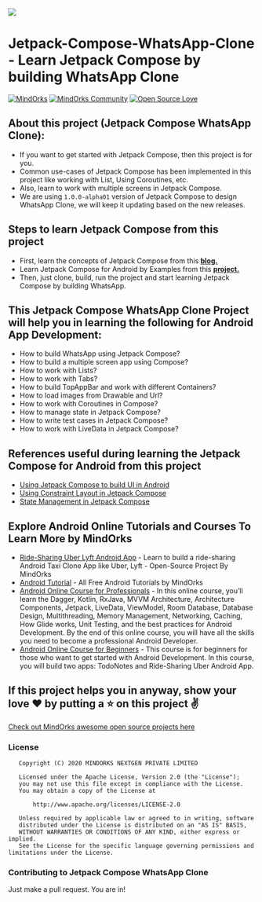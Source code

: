 <img src=https://github.com/MindorksOpenSource/Jetpack-Compose-WhatsApp-Clone/blob/master/art/whatsapp-clone.jpg>

# Jetpack-Compose-WhatsApp-Clone - Learn Jetpack Compose by building WhatsApp Clone

[![MindOrks](https://img.shields.io/badge/mindorks-opensource-blue.svg)](https://mindorks.com/open-source-projects)
[![MindOrks Community](https://img.shields.io/badge/join-community-blue.svg)](https://mindorks.com/join-community)
[![Open Source Love](https://badges.frapsoft.com/os/v1/open-source.svg?v=102)](https://opensource.org/licenses/Apache-2.0)

## About this project (Jetpack Compose WhatsApp Clone):
* If you want to get started with Jetpack Compose, then this project is for you.
* Common use-cases of Jetpack Compose has been implemented in this project like working with List, Using Coroutines, etc.
* Also, learn to work with multiple screens in Jetpack Compose.
* We are using `1.0.0-alpha01` version of Jetpack Compose to design WhatsApp Clone, we will keep it updating based on the new releases.

## Steps to learn Jetpack Compose from this project
* First, learn the concepts of Jetpack Compose from this **[blog.](https://blog.mindorks.com/using-jetpack-compose-to-build-ui-in-android)**
* Learn Jetpack Compose for Android by Examples from this **[project.](https://github.com/MindorksOpenSource/Jetpack-Compose-Android-Examples)**
* Then, just clone, build, run the project and start learning Jetpack Compose by building WhatsApp.

## This Jetpack Compose WhatsApp Clone Project will help you in learning the following for Android App Development:
* How to build WhatsApp using Jetpack Compose?
* How to build a multiple screen app using Compose?
* How to work with Lists?
* How to work with Tabs?
* How to build TopAppBar and work with different Containers?
* How to load images from Drawable and Url?
* How to work with Coroutines in Compose?
* How to manage state in Jetpack Compose?
* How to write test cases in Jetpack Compose?
* How to work with LiveData in Jetpack Compose?

## References useful during learning the Jetpack Compose for Android from this project
* [Using Jetpack Compose to build UI in Android](https://blog.mindorks.com/using-jetpack-compose-to-build-ui-in-android)
* [Using Constraint Layout in Jetpack Compose](https://blog.mindorks.com/constraint-layout-in-jetpack-compose)
* [State Management in Jetpack Compose](https://blog.mindorks.com/state-management-in-jetpack-compose)

## Explore Android Online Tutorials and Courses To Learn More by MindOrks
* [Ride-Sharing Uber Lyft Android App](https://github.com/MindorksOpenSource/ridesharing-uber-lyft-app) - Learn to build a ride-sharing Android Taxi Clone App like Uber, Lyft - Open-Source Project By MindOrks
* [Android Tutorial](https://mindorks.com/android-tutorial) - All Free Android Tutorials by MindOrks
* [Android Online Course for Professionals](https://bootcamp.mindorks.com) - In this online course, you’ll learn the Dagger, Kotlin, RxJava, MVVM Architecture, Architecture Components, Jetpack, LiveData, ViewModel, Room Database, Database Design, Multithreading, Memory Management, Networking, Caching, How Glide works, Unit Testing, and the best practices for Android Development. By the end of this online course, you will have all the skills you need to become a professional Android Developer.
* [Android Online Course for Beginners](https://bootcamp.mindorks.com/android-training-for-beginners) - This course is for beginners for those who want to get started with Android Development. In this course, you will build two apps: TodoNotes and Ride-Sharing Uber Android App.

## If this project helps you in anyway, show your love :heart: by putting a :star: on this project :v:

[Check out MindOrks awesome open source projects here](https://mindorks.com/open-source-projects)

### License
```
   Copyright (C) 2020 MINDORKS NEXTGEN PRIVATE LIMITED

   Licensed under the Apache License, Version 2.0 (the "License");
   you may not use this file except in compliance with the License.
   You may obtain a copy of the License at

       http://www.apache.org/licenses/LICENSE-2.0

   Unless required by applicable law or agreed to in writing, software
   distributed under the License is distributed on an "AS IS" BASIS,
   WITHOUT WARRANTIES OR CONDITIONS OF ANY KIND, either express or implied.
   See the License for the specific language governing permissions and limitations under the License.
```

### Contributing to Jetpack Compose WhatsApp Clone
Just make a pull request. You are in!



